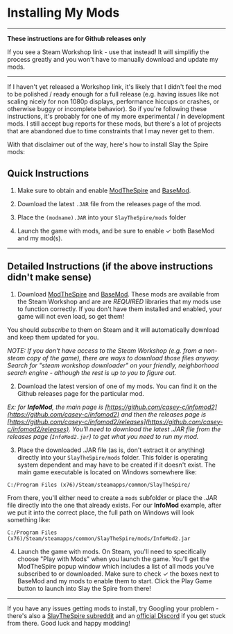 # Installing My Mods

---

**These instructions are for Github releases only**

If you see a Steam Workshop link - use that instead! It will simplifiy the process greatly and you won't have to manually download and update my mods. 

---

If I haven't yet released a Workshop link, it's likely that I didn't feel the mod to be polished / ready enough for a full release (e.g. having issues like not scaling nicely for non 1080p displays, performance hiccups or crashes, or otherwise buggy or incomplete behavior). So if you're following these instructions, it's probably for one of my more experimental / in development mods. I still accept bug reports for these mods, but there's a lot of projects that are abandoned due to time constraints that I may never get to them. 

With that disclaimer out of the way, here's how to install Slay the Spire mods:

## Quick Instructions

1. Make sure to obtain and enable [ModTheSpire](https://steamcommunity.com/workshop/filedetails/?id=1605060445) and [BaseMod](https://steamcommunity.com/workshop/filedetails/?id=1605833019).

2. Download the latest 
```.JAR``` 
file from the releases page of the mod.

3. Place the 
```(modname).JAR```
into your 
```SlayTheSpire/mods```
folder
4. Launch the game with mods, and be sure to enable ✓ both BaseMod and my mod(s).

---

## Detailed Instructions (if the above instructions didn't make sense)



1. Download [ModTheSpire](https://steamcommunity.com/workshop/filedetails/?id=1605060445) and [BaseMod](https://steamcommunity.com/workshop/filedetails/?id=1605833019). These mods are available from the Steam Workshop and are are *REQUIRED* libraries that my mods use to function correctly. If you don't have them installed and enabled, your game will not even load, so get them!

You should *subscribe* to them on Steam and it will automatically download and keep them updated for you.

*NOTE: If you don't have access to the Steam Workshop (e.g. from a non-steam copy of the game), there are ways to download those files anyway. Search for "steam workshop downloader" on your friendly, neighborhood search engine - although the rest is up to you to figure out.*

2. Download the latest version of one of my mods. You can find it on the Github releases page for the particular mod. 

*Ex: for **InfoMod**, the main page is [https://github.com/casey-c/infomod2](https://github.com/casey-c/infomod2) and then the releases page is [https://github.com/casey-c/infomod2/releases](https://github.com/casey-c/infomod2/releases). You'll need to download the latest .JAR file from the releases page (```InfoMod2.jar```) to get what you need to run my mod.*

3. Place the downloaded .JAR file (as is, don't extract it or anything) directly into your ```SlayTheSpire/mods``` folder. This folder is operating system dependent and may have to be created if it doesn't exist. The main game executable is located on Windows somewhere like: 

```C:/Program Files (x76)/Steam/steamapps/common/SlayTheSpire/```  

From there, you'll either need to create a ```mods``` subfolder or place the .JAR file directly into the one that already exists. For our **InfoMod** example, after we put it into the correct place, the full path on Windows will look something like:

```C:/Program Files (x76)/Steam/steamapps/common/SlayTheSpire/mods/InfoMod2.jar```  

4. Launch the game with mods. On Steam, you'll need to specifically choose "Play with Mods" when you launch the game. You'll get the ModTheSpire popup window which includes a list of all mods you've subscribed to or downloaded. Make sure to check ✓ the boxes next to BaseMod and my mods to enable them to start. Click the Play Game button to launch into Slay the Spire from there!

---

If you have any issues getting mods to install, try Googling your problem - there's also a [SlayTheSpire subreddit](https://reddit.com/r/slaythespire/) and an [official Discord](https://discord.gg/SlayTheSpire) if you get stuck from there. Good luck and happy modding!
